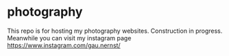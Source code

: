 # photography

This repo is for hosting my photography websites. Construction in progress. Meanwhile you can visit my instagram page https://www.instagram.com/gau.nernst/
